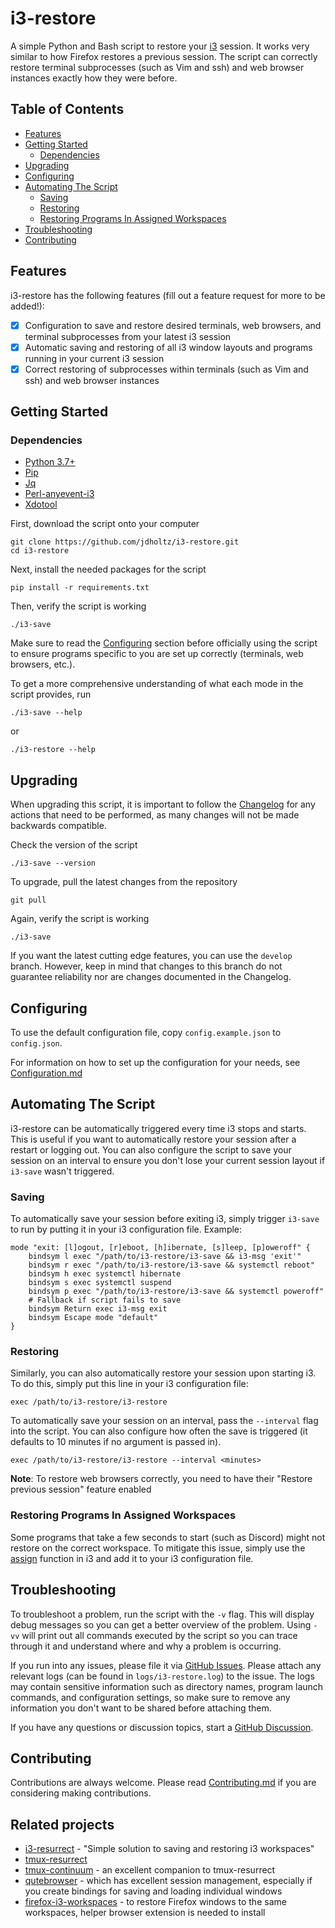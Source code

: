 # i3-restore

A simple Python and Bash script to restore your [i3][0] session. It works very similar to how Firefox restores a previous session.
The script can correctly restore terminal subprocesses (such as Vim and ssh) and web browser instances exactly how they were before.

## Table of Contents
- [Features](#features)
- [Getting Started](#getting-started)
    * [Dependencies](#dependencies)
- [Upgrading](#upgrading)
- [Configuring](#configuring)
- [Automating The Script](#automating-the-script)
    * [Saving](#saving)
    * [Restoring](#restoring)
    * [Restoring Programs In Assigned Workspaces](#restoring-programs-in-assigned-workspaces)
- [Troubleshooting](#troubleshooting)
- [Contributing](#contributing)

## Features
i3-restore has the following features (fill out a feature request for more to be added!):
- [x] Configuration to save and restore desired terminals, web browsers, and terminal subprocesses from your latest i3 session
- [x] Automatic saving and restoring of all i3 window layouts and programs running in your current i3 session
- [x] Correct restoring of subprocesses within terminals (such as Vim and ssh) and web browser instances

## Getting Started

### Dependencies
- [Python 3.7+][1]
- [Pip][2]
- [Jq][3]
- [Perl-anyevent-i3][4]
- [Xdotool][5]

First, download the script onto your computer
```shell
git clone https://github.com/jdholtz/i3-restore.git
cd i3-restore
```

Next, install the needed packages for the script
```shell
pip install -r requirements.txt
```

Then, verify the script is working
```shell
./i3-save
```

Make sure to read the [Configuring](#configuring) section before officially using the script to ensure programs specific
to you are set up correctly (terminals, web browsers, etc.).

To get a more comprehensive understanding of what each mode in the script provides, run
```shell
./i3-save --help
```
or
```shell
./i3-restore --help
```

## Upgrading
When upgrading this script, it is important to follow the [Changelog](CHANGELOG.md) for any actions that need to be performed,
as many changes will not be made backwards compatible.

Check the version of the script
```shell
./i3-save --version
```

To upgrade, pull the latest changes from the repository
```shell
git pull
```

Again, verify the script is working
```shell
./i3-save
```

If you want the latest cutting edge features, you can use the `develop` branch. However, keep in mind that changes to this branch
do not guarantee reliability nor are changes documented in the Changelog.

## Configuring
To use the default configuration file, copy `config.example.json` to `config.json`.

For information on how to set up the configuration for your needs, see [Configuration.md](CONFIGURATION.md)

## Automating The Script
i3-restore can be automatically triggered every time i3 stops and starts. This is useful if you want to automatically restore
your session after a restart or logging out. You can also configure the script to save your session on an interval to ensure
you don't lose your current session layout if `i3-save` wasn't triggered.

### Saving
To automatically save your session before exiting i3, simply trigger `i3-save` to run by putting it in your i3 configuration file.
Example:
```
mode "exit: [l]ogout, [r]eboot, [h]ibernate, [s]leep, [p]oweroff" {
    bindsym l exec "/path/to/i3-restore/i3-save && i3-msg 'exit'"
    bindsym r exec "/path/to/i3-restore/i3-save && systemctl reboot"
    bindsym h exec systemctl hibernate
    bindsym s exec systemctl suspend
    bindsym p exec "/path/to/i3-restore/i3-save && systemctl poweroff"
    # Fallback if script fails to save
    bindsym Return exec i3-msg exit
    bindsym Escape mode "default"
}
```

### Restoring
Similarly, you can also automatically restore your session upon starting i3. To do this, simply put this line in your i3 configuration file:
```
exec /path/to/i3-restore/i3-restore
```

To automatically save your session on an interval, pass the `--interval` flag into the script. You can also configure how often
the save is triggered (it defaults to 10 minutes if no argument is passed in).
```
exec /path/to/i3-restore/i3-restore --interval <minutes>
```
**Note**: To restore web browsers correctly, you need to have their "Restore previous session" feature enabled

### Restoring Programs In Assigned Workspaces
Some programs that take a few seconds to start (such as Discord) might not restore on the correct workspace. To mitigate this issue, simply use
the [assign][6] function in i3 and add it to your i3 configuration file.

## Troubleshooting
To troubleshoot a problem, run the script with the `-v` flag. This will display debug messages so you can get a better overview of the problem.
Using `-vv` will print out all commands executed by the script so you can trace through it and understand where and why a problem is occurring.

If you run into any issues, please file it via [GitHub Issues][7]. Please attach any relevant logs (can be found in
`logs/i3-restore.log`) to the issue. The logs may contain sensitive information such as directory names, program
launch commands, and configuration settings, so make sure to remove any information you don't want to be shared before
attaching them.

If you have any questions or discussion topics, start a [GitHub Discussion][8].

## Contributing
Contributions are always welcome. Please read [Contributing.md](CONTRIBUTING.md) if you are considering making contributions.

## Related projects
- [i3-resurrect](https://github.com/JonnyHaystack/i3-resurrect) - "Simple solution to saving and restoring i3 workspaces"
- [tmux-resurrect](https://github.com/tmux-plugins/tmux-resurrect)
- [tmux-continuum](https://github.com/tmux-plugins/tmux-continuum) - an excellent companion to
tmux-resurrect
- [qutebrowser](https://github.com/qutebrowser/qutebrowser) - which has excellent session
management, especially if you create bindings for saving and loading individual windows
- [firefox-i3-workspaces](https://github.com/yurikhan/firefox-i3-workspaces) - to restore Firefox windows to the same workspaces, helper browser extension is needed to install

[0]: https://github.com/i3/i3
[1]: https://www.python.org/downloads/
[2]: https://pip.pypa.io/en/stable/installation/
[3]: https://stedolan.github.io/jq/download/
[4]: https://github.com/i3/i3/blob/next/AnyEvent-I3/README
[5]: https://github.com/jordansissel/xdotool
[6]: https://i3wm.org/docs/userguide.html#assign_workspace
[7]: https://github.com/jdholtz/i3-restore/issues/new/choose
[8]: https://github.com/jdholtz/i3-restore/discussions/new/choose
